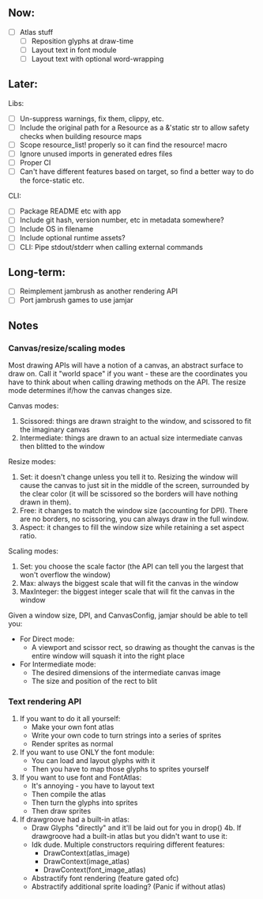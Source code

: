 ## Now:
- [ ] Atlas stuff
    - [ ] Reposition glyphs at draw-time
    - [ ] Layout text in font module
    - [ ] Layout text with optional word-wrapping

## Later:
Libs:
- [ ] Un-suppress warnings, fix them, clippy, etc.
- [ ] Include the original path for a Resource as a &'static str to allow safety checks when building resource maps
- [ ] Scope resource_list! properly so it can find the resource! macro
- [ ] Ignore unused imports in generated edres files
- [ ] Proper CI
- [ ] Can't have different features based on target, so find a better way to do the force-static etc.

CLI:
- [ ] Package README etc with app
- [ ] Include git hash, version number, etc in metadata somewhere?
- [ ] Include OS in filename
- [ ] Include optional runtime assets?
- [ ] CLI: Pipe stdout/stderr when calling external commands

## Long-term:
- [ ] Reimplement jambrush as another rendering API
- [ ] Port jambrush games to use jamjar

## Notes

### Canvas/resize/scaling modes

Most drawing APIs will have a notion of a canvas, an abstract surface to draw on. Call it "world space" if you want - these are the coordinates you have to think about when calling drawing methods on the API. The resize mode determines if/how the canvas changes size.

Canvas modes:
1. Scissored: things are drawn straight to the window, and scissored to fit the imaginary canvas
2. Intermediate: things are drawn to an actual size intermediate canvas then blitted to the window

Resize modes:
1. Set: it doesn't change unless you tell it to. Resizing the window will cause the canvas to just sit in the middle of the screen, surrounded by the clear color (it will be scissored so the borders will have nothing drawn in them).
2. Free: it changes to match the window size (accounting for DPI). There are no borders, no scissoring, you can always draw in the full window.
3. Aspect: it changes to fill the window size while retaining a set aspect ratio.

Scaling modes:
1. Set: you choose the scale factor (the API can tell you the largest that won't overflow the window)
2. Max: always the biggest scale that will fit the canvas in the window
3. MaxInteger: the biggest integer scale that will fit the canvas in the window

Given a window size, DPI, and CanvasConfig, jamjar should be able to tell you:
- For Direct mode:
    - A viewport and scissor rect, so drawing as thought the canvas is the entire window will squash it into the right place
- For Intermediate mode:
    - The desired dimensions of the intermediate canvas image
    - The size and position of the rect to blit

### Text rendering API

1.  If you want to do it all yourself:
    - Make your own font atlas
    - Write your own code to turn strings into a series of sprites
    - Render sprites as normal
2.  If you want to use ONLY the font module:
    - You can load and layout glyphs with it
    - Then you have to map those glyphs to sprites yourself
3.  If you want to use font and FontAtlas:
    - It's annoying - you have to layout text
    - Then compile the atlas
    - Then turn the glyphs into sprites
    - Then draw sprites
4.  If drawgroove had a built-in atlas:
    - Draw Glyphs "directly" and it'll be laid out for you in drop()
4b. If drawgroove had a built-in atlas but you didn't want to use it:
    - Idk dude. Multiple constructors requiring different features:
        - DrawContext(atlas_image)
        - DrawContext(image_atlas)
        - DrawContext(font_image_atlas)
    - Abstractify font rendering (feature gated ofc)
    - Abstractify additional sprite loading? (Panic if without atlas)

